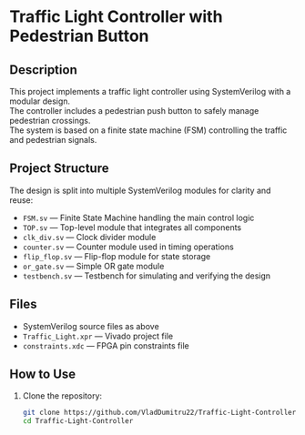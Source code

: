 # Traffic Light Controller with Pedestrian Button

## Description

This project implements a traffic light controller using SystemVerilog with a modular design.  
The controller includes a pedestrian push button to safely manage pedestrian crossings.  
The system is based on a finite state machine (FSM) controlling the traffic and pedestrian signals.

## Project Structure

The design is split into multiple SystemVerilog modules for clarity and reuse:

- `FSM.sv` — Finite State Machine handling the main control logic  
- `TOP.sv` — Top-level module that integrates all components  
- `clk_div.sv` — Clock divider module  
- `counter.sv` — Counter module used in timing operations  
- `flip_flop.sv` — Flip-flop module for state storage  
- `or_gate.sv` — Simple OR gate module  
- `testbench.sv` — Testbench for simulating and verifying the design  

## Files

- SystemVerilog source files as above  
- `Traffic_Light.xpr` — Vivado project file  
- `constraints.xdc` — FPGA pin constraints file  

## How to Use

1. Clone the repository:

   ```bash
   git clone https://github.com/VladDumitru22/Traffic-Light-Controller.git
   cd Traffic-Light-Controller



